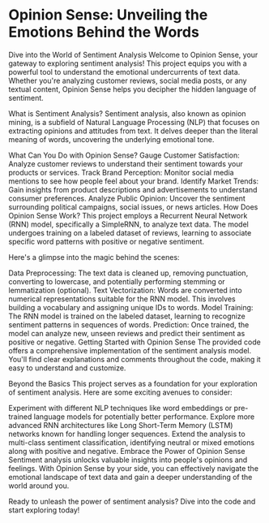 # Opinion Sense: Unveiling the Emotions Behind the Words
Dive into the World of Sentiment Analysis
Welcome to Opinion Sense, your gateway to exploring sentiment analysis! This project equips you with a powerful tool to understand the emotional undercurrents of text data. Whether you're analyzing customer reviews, social media posts, or any textual content, Opinion Sense helps you decipher the hidden language of sentiment.

What is Sentiment Analysis?
Sentiment analysis, also known as opinion mining, is a subfield of Natural Language Processing (NLP) that focuses on extracting opinions and attitudes from text. It delves deeper than the literal meaning of words, uncovering the underlying emotional tone.

What Can You Do with Opinion Sense?
Gauge Customer Satisfaction: Analyze customer reviews to understand their sentiment towards your products or services.
Track Brand Perception: Monitor social media mentions to see how people feel about your brand.
Identify Market Trends: Gain insights from product descriptions and advertisements to understand consumer preferences.
Analyze Public Opinion: Uncover the sentiment surrounding political campaigns, social issues, or news articles.
How Does Opinion Sense Work?
This project employs a Recurrent Neural Network (RNN) model, specifically a SimpleRNN, to analyze text data. The model undergoes training on a labeled dataset of reviews, learning to associate specific word patterns with positive or negative sentiment.

Here's a glimpse into the magic behind the scenes:

Data Preprocessing: The text data is cleaned up, removing punctuation, converting to lowercase, and potentially performing stemming or lemmatization (optional).
Text Vectorization: Words are converted into numerical representations suitable for the RNN model. This involves building a vocabulary and assigning unique IDs to words.
Model Training: The RNN model is trained on the labeled dataset, learning to recognize sentiment patterns in sequences of words.
Prediction: Once trained, the model can analyze new, unseen reviews and predict their sentiment as positive or negative.
Getting Started with Opinion Sense
The provided code offers a comprehensive implementation of the sentiment analysis model. You'll find clear explanations and comments throughout the code, making it easy to understand and customize.

Beyond the Basics
This project serves as a foundation for your exploration of sentiment analysis. Here are some exciting avenues to consider:

Experiment with different NLP techniques like word embeddings or pre-trained language models for potentially better performance.
Explore more advanced RNN architectures like Long Short-Term Memory (LSTM) networks known for handling longer sequences.
Extend the analysis to multi-class sentiment classification, identifying neutral or mixed emotions along with positive and negative.
Embrace the Power of Opinion Sense
Sentiment analysis unlocks valuable insights into people's opinions and feelings. With Opinion Sense by your side, you can effectively navigate the emotional landscape of text data and gain a deeper understanding of the world around you.

Ready to unleash the power of sentiment analysis? Dive into the code and start exploring today!
